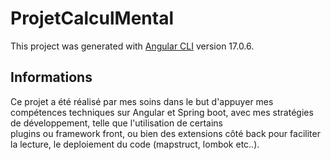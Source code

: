 # ProjetCalculMental

This project was generated with [Angular CLI](https://github.com/angular/angular-cli) version 17.0.6.

## Informations

Ce projet a été réalisé par mes soins dans le but d'appuyer mes compétences techniques sur Angular et Spring boot, avec mes stratégies de développement, telle que l'utilisation de certains  
plugins ou framework front, ou bien des extensions côté back pour faciliter la lecture, le deploiement du code (mapstruct, lombok etc..).
